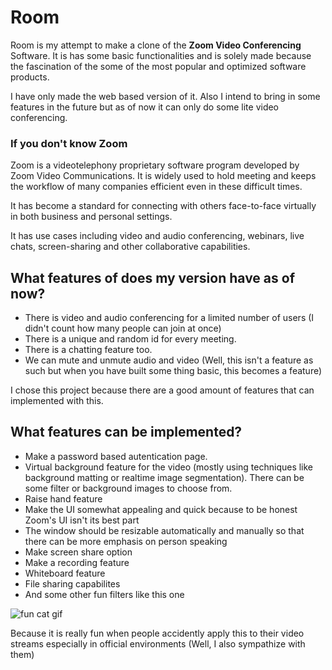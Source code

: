 # Room

Room is my attempt to make a clone of the **Zoom Video Conferencing** Software. It is has some basic functionalities and is solely made because the fascination of the some of the most popular and optimized software products.

I have only made the web based version of it. Also I intend to bring in some features in the future but as of now it can only do some lite video conferencing.


### If you don't know Zoom

Zoom is a videotelephony proprietary software program developed by Zoom Video Communications. It is widely used to hold meeting and keeps the workflow of many companies efficient even in these difficult times.

It has become a standard for connecting with others face-to-face virtually in both business and personal settings.

It has use cases including video and audio conferencing, webinars, live chats, screen-sharing and other collaborative capabilities.


## What features of does my version have as of now?

- There is video and audio conferencing for a limited number of users (I didn't count how many people can join at once)
- There is a unique and random id for every meeting.
- There is a chatting feature too.
- We can mute and unmute audio and video (Well, this isn't a feature as such but when you have built some thing basic, this becomes a feature)

I chose this project because there are a good amount of features that can implemented with this.

## What features can be implemented?

- Make a password based autentication page.
- Virtual background feature for the video (mostly using techniques like background matting or realtime image segmentation). There can be some filter or background images to choose from.
- Raise hand feature
- Make the UI somewhat appealing and quick because to be honest Zoom's UI isn't its best part
- The window should be resizable automatically and manually so that there can be more emphasis on person speaking
- Make screen share option
- Make a recording feature
- Whiteboard feature
- File sharing capabilites
- And some other fun filters like this one

![fun cat gif](https://media.newyorker.com/photos/605b53099424012f031862a6/1:1/w_563,h_563,c_limit/cat_gif1.gif)

Because it is really fun when people accidently apply this to their video streams especially in official environments (Well, I also sympathize with them)
